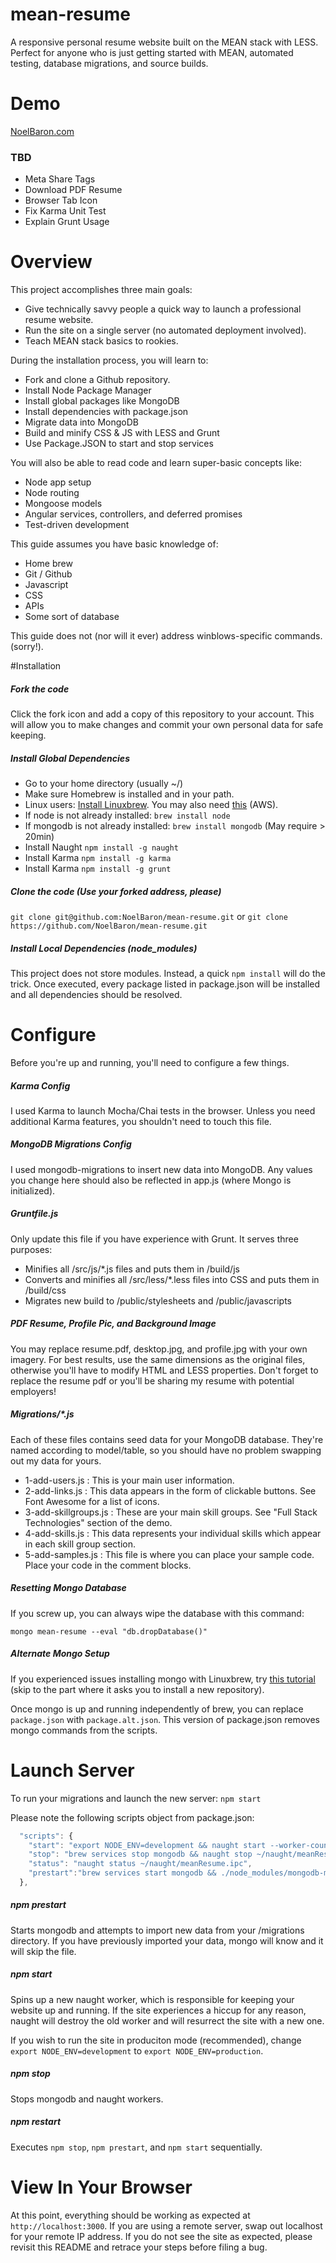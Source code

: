 # mean-resume
A responsive personal resume website built on the MEAN stack with LESS. Perfect for anyone who is just getting started with MEAN, automated testing, database migrations, and source builds.

# Demo
[NoelBaron.com](http://www.noelbaron.com) 

### TBD
- Meta Share Tags
- Download PDF Resume
- Browser Tab Icon
- Fix Karma Unit Test
- Explain Grunt Usage

# Overview
This project accomplishes three main goals:
- Give technically savvy people a quick way to launch a professional resume website.
- Run the site on a single server (no automated deployment involved).
- Teach MEAN stack basics to rookies. 

During the installation process, you will learn to:
- Fork and clone a Github repository.
- Install Node Package Manager
- Install global packages like MongoDB
- Install dependencies with package.json
- Migrate data into MongoDB
- Build and minify CSS & JS with LESS and Grunt
- Use Package.JSON to start and stop services

You will also be able to read code and learn super-basic concepts like:
- Node app setup
- Node routing
- Mongoose models
- Angular services, controllers, and deferred promises
- Test-driven development

This guide assumes you have basic knowledge of:
- Home brew 
- Git / Github
- Javascript
- CSS
- APIs
- Some sort of database

This guide does not (nor will it ever) address winblows-specific commands. (sorry!).

#Installation

##### Fork the code
Click the fork icon and add a copy of this repository to your account. This will allow you to make changes and commit your own personal data for safe keeping. 

##### Install Global Dependencies
- Go to your home directory (usually ~/)
- Make sure Homebrew is installed and in your path. 
- Linux users: [Install Linuxbrew](https://www.digitalocean.com/community/tutorials/how-to-install-and-use-linuxbrew-on-a-linux-vps). You may also need [this](https://github.com/Homebrew/linuxbrew/issues/191#issuecomment-130186458) (AWS).
- If node is not already installed: `brew install node`
- If mongodb is not already installed: `brew install mongodb` (May require > 20min)
- Install Naught `npm install -g naught`
- Install Karma `npm install -g karma`
- Install Karma `npm install -g grunt`

##### Clone the code (Use your forked address, please)
`git clone git@github.com:NoelBaron/mean-resume.git`
or
`git clone https://github.com/NoelBaron/mean-resume.git`

##### Install Local Dependencies (node_modules)
This project does not store modules. Instead, a quick `npm install` will do the trick. Once executed, every package listed in package.json will be installed and all dependencies should be resolved.

# Configure
Before you're up and running, you'll need to configure a few things. 

##### Karma Config
I used Karma to launch Mocha/Chai tests in the browser. Unless you 
need additional Karma features, you shouldn't need to touch this file.

##### MongoDB Migrations Config
I used mongodb-migrations to insert new data into MongoDB. Any values you change here should also be reflected in app.js (where Mongo is initialized).

##### Gruntfile.js
Only update this file if you have experience with Grunt. It serves three purposes:
- Minifies all /src/js/*.js files and puts them in /build/js
- Converts and minifies all /src/less/*.less files into CSS and puts them in /build/css
- Migrates new build to /public/stylesheets and /public/javascripts

##### PDF Resume, Profile Pic, and Background Image
You may replace resume.pdf, desktop.jpg, and profile.jpg with your own imagery. For best results, use the same dimensions as the original files, otherwise you'll have to modify HTML and LESS properties. Don't forget to replace the resume pdf or you'll be sharing my resume with potential employers!

##### Migrations/*.js
Each of these files contains seed data for your MongoDB database. They're named according to model/table, so you should have no problem swapping out my data for yours.
- 1-add-users.js : This is your main user information.
- 2-add-links.js : This data appears in the form of clickable buttons. See Font Awesome for a list of icons.
- 3-add-skillgroups.js : These are your main skill groups. See "Full Stack Technologies" section of the demo.
- 4-add-skills.js : This data represents your individual skills which appear in each skill group section.
- 5-add-samples.js : This file is where you can place your sample code. Place your code in the comment blocks.

##### Resetting Mongo Database
If you screw up, you can always wipe the database with this command:
```
mongo mean-resume --eval "db.dropDatabase()"
```

##### Alternate Mongo Setup
If you experienced issues installing mongo with Linuxbrew, try [this tutorial](https://mongodb-documentation.readthedocs.org/en/latest/ecosystem/tutorial/install-mongodb-on-amazon-ec2.html) (skip to the part where it asks you to install a new repository). 

Once mongo is up and running independently of brew, you can replace `package.json` with `package.alt.json`. This version of package.json removes mongo commands from the scripts.

# Launch Server
To run your migrations and launch the new server: `npm start`

Please note the following scripts object from package.json:
```javascript
  "scripts": {
    "start": "export NODE_ENV=development && naught start --worker-count 1 --ipc-file ~/naught/meanResume.ipc --log ~/naught/meanResume.log --stdout ~/naught/meanResume.stdout.log --stderr ~/naught/meanResume.stderr.log ./bin/www",
    "stop": "brew services stop mongodb && naught stop ~/naught/meanResume.ipc",
    "status": "naught status ~/naught/meanResume.ipc",
    "prestart":"brew services start mongodb && ./node_modules/mongodb-migrations/bin/mm migrate --config=config/mm.json"
  },
```
##### npm prestart
Starts mongodb and attempts to import new data from your /migrations directory. If you have previously imported your data, mongo will know and it will skip the file.

##### npm start
Spins up a new naught worker, which is responsible for keeping your website up and running. If the site experiences a hiccup for any reason, naught will destroy the old worker and will resurrect the site with a new one. 

If you wish to run the site in produciton mode (recommended), change `export NODE_ENV=development` to `export NODE_ENV=production`. 

##### npm stop
Stops mongodb and naught workers. 

##### npm restart
Executes `npm stop`, `npm prestart`, and `npm start` sequentially.

# View In Your Browser

At this point, everything should be working as expected at `http://localhost:3000`. If you are using a remote server, swap out localhost for your remote IP address. If you do not see the site as expected, please revisit this README and retrace your steps before filing a bug.

